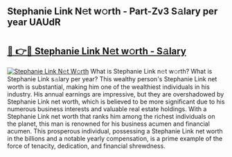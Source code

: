 ## Stephanie Link N𝚎t w𝚘rth - Part-Zv3 S𝚊lary per year UAUdR

# <h2><a href="http://gc3d3h9.nevu.top/?p=Stephanie+Link">🔗 👉🔴 Stephanie Link N𝚎t w𝚘rth - S𝚊lary</a></h2>

[![Stephanie Link N𝚎t W𝚘rth](https://i.imgur.com/Oavwk0R.jpeg)](http://gc3d3h9.nevu.top/?p=Stephanie+Link)
What is Stephanie Link n𝚎t w𝚘rth? What is Stephanie Link s𝚊lary per year?
This wealthy person's Stephanie Link net worth is substantial, making him one of the wealthiest individuals in his industry. His annual earnings are impressive, but they are overshadowed by Stephanie Link net worth, which is believed to be more significant due to his numerous business interests and valuable real estate holdings. With a Stephanie Link net worth that ranks him among the richest individuals on the planet, this man is renowned for his business acumen and financial acumen. This prosperous individual, possessing a Stephanie Link net worth in the billions and a notable yearly compensation, is a prime example of the force of tenacity, dedication, and financial shrewdness.
